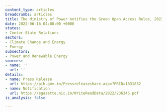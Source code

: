 ```yaml
---
content_type: articles
breadcrumbs: articles
title: The Ministry of Power notifies the Green Open Access Rules, 2022
date: 2022-06-16 04:00:00 +0000
states:
- Center-State Relations
sectors:
- Climate Change and Energy
- Energy
subsectors:
- Power and Renewable Energy
sources:
- name: ''
  url: ''
details:
- name: Press Release
  url: https://pib.gov.in/Pressreleaseshare.aspx?PRID=1831832
- name: Notification
  url: https://egazette.nic.in/WriteReadData/2022/236345.pdf
is_analysis: false

---
```

